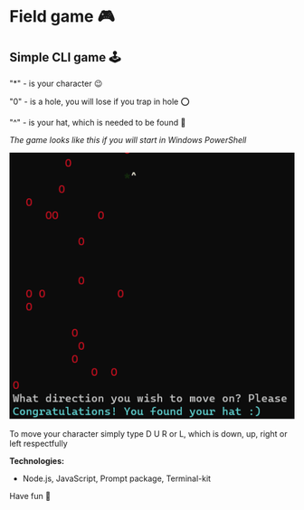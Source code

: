 # Field game 🎮
## Simple CLI game 🕹

"*" - is your character 😉

"0" - is a hole, you will lose if you trap in hole ⭕

"^" - is your hat, which is needed to be found 🧢

*The game looks like this if you will start in Windows PowerShell*

![Alt Text](./field.gif)

To move your character simply type D U R or L, which is down, up, right or left respectfully

**Technologies:**
- Node.js, JavaScript, Prompt package, Terminal-kit

Have fun 🤗
